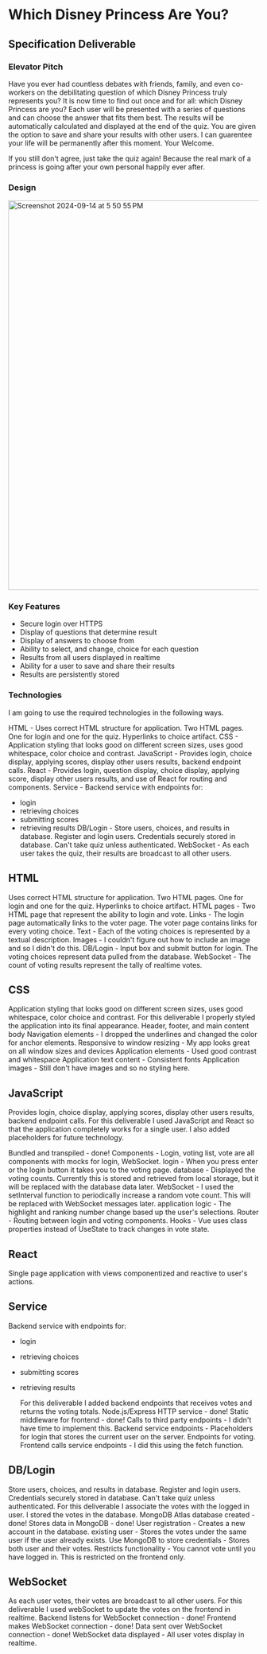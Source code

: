 # Which Disney Princess Are You?
## Specification Deliverable
### Elevator Pitch
Have you ever had countless debates with friends, family, and even co-workers on the debilitating question of which Disney Princess truly represents you? It is now time to find out once and for all: which Disney Princess are you? Each user will be presented with a series of questions and can choose the answer that fits them best. The results will be automatically calculated and displayed at the end of the quiz. You are given the option to save and share your results with other users. I can guarentee your life will be permanently after this moment. Your Welcome. 

If you still don't agree, just take the quiz again! Because the real mark of a princess is going after your own personal happily ever after.

### Design
<img width="784" alt="Screenshot 2024-09-14 at 5 50 55 PM" src="https://github.com/user-attachments/assets/3c69bdd5-540e-43e7-9972-c7f1acd505b1">

### Key Features
- Secure login over HTTPS
- Display of questions that determine result
- Display of answers to choose from 
- Ability to select, and change, choice for each question
- Results from all users displayed in realtime
- Ability for a user to save and share their results
- Results are persistently stored

### Technologies
I am going to use the required technologies in the following ways.

HTML - Uses correct HTML structure for application. Two HTML pages. One for login and one for the quiz. Hyperlinks to choice artifact.
CSS - Application styling that looks good on different screen sizes, uses good whitespace, color choice and contrast.
JavaScript - Provides login, choice display, applying scores, display other users results, backend endpoint calls.
React - Provides login, question display, choice display, applying score, display other users results, and use of React for routing and components.
Service - Backend service with endpoints for:
- login
- retrieving choices
- submitting scores
- retrieving results
DB/Login - Store users, choices, and results in database. Register and login users. Credentials securely stored in database. Can't take quiz unless authenticated.
WebSocket - As each user takes the quiz, their results are broadcast to all other users.

## HTML
Uses correct HTML structure for application. Two HTML pages. One for login and one for the quiz. Hyperlinks to choice artifact.
  HTML pages - Two HTML page that represent the ability to login and vote.
   Links - The login page automatically links to the voter page. The voter page contains links for every voting choice.
   Text - Each of the voting choices is represented by a textual description.
   Images - I couldn't figure out how to include an image and so I didn't do this. 
   DB/Login - Input box and submit button for login. The voting choices represent data pulled from the database.
   WebSocket - The count of voting results represent the tally of realtime votes.
   
## CSS
Application styling that looks good on different screen sizes, uses good whitespace, color choice and contrast.
  For this deliverable I properly styled the application into its final appearance.
   Header, footer, and main content body
   Navigation elements - I dropped the underlines and changed the color for anchor elements.
   Responsive to window resizing - My app looks great on all window sizes and devices
   Application elements - Used good contrast and whitespace
   Application text content - Consistent fonts
   Application images - Still don't have images and so no styling here. 
   
## JavaScript
Provides login, choice display, applying scores, display other users results, backend endpoint calls.
  For this deliverable I used JavaScript and React so that the application completely works for a single user. I also added placeholders for future technology.

   Bundled and transpiled - done!
   Components - Login, voting list, vote are all components with mocks for login, WebSocket.
   login - When you press enter or the login button it takes you to the voting page.
   database - Displayed the voting counts. Currently this is stored and retrieved from local storage, but it will be replaced with the database data later.
   WebSocket - I used the setInterval function to periodically increase a random vote count. This will be replaced with WebSocket messages later.
   application logic - The highlight and ranking number change based up the user's selections.
   Router - Routing between login and voting components.
   Hooks - Vue uses class properties instead of UseState to track changes in vote state.
   
## React
Single page application with views componentized and reactive to user's actions.
## Service
Backend service with endpoints for:
- login
- retrieving choices
- submitting scores
- retrieving results

    For this deliverable I added backend endpoints that receives votes and returns the voting totals.
   Node.js/Express HTTP service - done!
   Static middleware for frontend - done!
   Calls to third party endpoints - I didn't have time to implement this. 
   Backend service endpoints - Placeholders for login that stores the current user on the server. Endpoints for voting.
   Frontend calls service endpoints - I did this using the fetch function.
## DB/Login
Store users, choices, and results in database. Register and login users. Credentials securely stored in database. Can't take quiz unless authenticated.
  For this deliverable I associate the votes with the logged in user. I stored the votes in the database.
  MongoDB Atlas database created - done!
   Stores data in MongoDB - done!
   User registration - Creates a new account in the database.
   existing user - Stores the votes under the same user if the user already exists.
   Use MongoDB to store credentials - Stores both user and their votes.
   Restricts functionality - You cannot vote until you have logged in. This is restricted on the frontend only. 
## WebSocket
As each user votes, their votes are broadcast to all other users.
  For this deliverable I used webSocket to update the votes on the frontend in realtime.
   Backend listens for WebSocket connection - done!
   Frontend makes WebSocket connection - done!
   Data sent over WebSocket connection - done!
   WebSocket data displayed - All user votes display in realtime.
